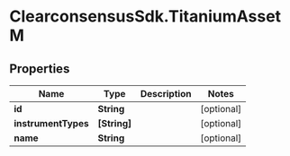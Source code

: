 # ClearconsensusSdk.TitaniumAssetM

## Properties

Name | Type | Description | Notes
------------ | ------------- | ------------- | -------------
**id** | **String** |  | [optional] 
**instrumentTypes** | **[String]** |  | [optional] 
**name** | **String** |  | [optional] 


